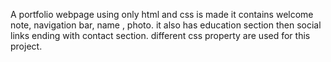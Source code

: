 A portfolio webpage using only html and css is made
it contains welcome note, navigation bar, name , photo.
it also has education section then social links ending with contact section.
different css property are used for this project.

